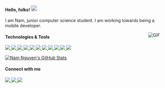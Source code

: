 <h4>Hello, folks! <img src="https://raw.githubusercontent.com/MartinHeinz/MartinHeinz/master/wave.gif" width="20px" height="20px" /></h4>
<p style="fontsize: 5px">I am Nam, junior computer science student. I am working towards being a mobile developer.</p>
<img align="right" alt="GIF" src="https://media4.giphy.com/media/LaVp0AyqR5bGsC5Cbm/200w.gif?cid=6c09b952w24bjufvqeclteezkbvwapwd39cbdkmllna6q2be&ep=v1_gifs_search&rid=200w.gif&ct=g" />

<!-- <h4>&#x1F527; Technologies & Tools</h4> -->
<h4>Technologies & Tools</h4>
<p>
  <a href="https://isocpp.org/">
    <img src="https://img.shields.io/badge/Code-C++-2bbc8a?style=flat&logo=cplusplus&logoColor=white" />
  </a>
  <a href="https://www.python.org/">
    <img src="https://img.shields.io/badge/Code-Python-2bbc8a?style=flat&logo=python&logoColor=white" />
  </a>
  <a href="https://www.ecma-international.org/publications-and-standards/standards/ecma-262/">
    <img src="https://img.shields.io/badge/Code-Javascript-2bbc8a?style=flat&logo=javascript&logoColor=white" />
  </a>
  <a href="https://www.php.net/">
    <img src="https://img.shields.io/badge/Code-PHP-2bbc8a?style=flat&logo=php&logoColor=white" />
  </a>
  <a href="https://reactnative.dev/">
    <img src="https://img.shields.io/badge/Frame-React_Native-2bbc8a?style=flat&logo=react&logoColor=white" />
  </a>
  <a href="https://nestjs.com/">
    <img src="https://img.shields.io/badge/Frame-NestJS-2bbc8a?style=flat&logo=nestjs&logoColor=white" />
  </a>
  <a href="https://git-scm.com/">
    <img src="https://img.shields.io/badge/Tools-Git-2bbc8a?style=flat&logo=git&logoColor=white" />
  </a>
  <a href="https://www.mysql.org/">
    <img src="https://img.shields.io/badge/Tools-MySQL-2bbc8a?style=flat&logo=mysql&logoColor=white" />
  </a>
  <a href="https://www.kernel.org/">
    <img src="https://img.shields.io/badge/OS-WSL2-2bbc8a?style=flat&logo=linux&logoColor=white" />
  </a>
  <a href="https://www.gnu.org/software/bash/">
    <img src="https://img.shields.io/badge/Shell-Bash-2bbc8a?style=flat&logo=gnu-bash&logoColor=white" />
  </a>
  <a href="https://code.visualstudio.com/">
    <img src="https://img.shields.io/badge/Editor-VSCode-2bbc8a?style=flat&logo=visualstudiocode&logoColor=white" />
  </a>
</p>

<!-- <h4>&#x1f4c8; GitHub Stats</h4> -->
<p>
  <a href="https://github.com/namnguyen02?tab=repositories">
    <img align="center" src="https://github-readme-stats.vercel.app/api?username=namnguyen02&rank_icon=github&show_icons=true&count_private=true&title_color=2bbc8a&icon_color=2bbc8a&hide_border=true&hide_title=true" alt="Nam Nguyen's GitHub Stats" />
  </a>
</p>

<h4>Connect with me</h4>
<p>
  <a href="https://www.linkedin.com/in/nhhnmm/">
    <img src="https://img.shields.io/badge/LinkedIn-0A66C2?style=flat-square&logo=linkedin&logoColor=white" />
  </a>
  <a href="https://twitter.com/nhhnmm__/">
    <img src="https://img.shields.io/badge/Twitter-1DA1F2?style=flat-square&logo=twitter&logoColor=white" />
  </a>
  <a href="https://t.me/nhhnmm/">
    <img src="https://img.shields.io/badge/Telegram-26A5E4?style=flat-square&logo=telegram&logoColor=white" />
  </a>
</p>
